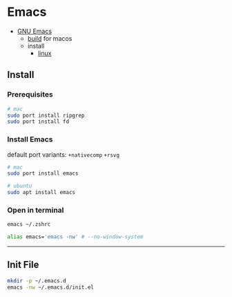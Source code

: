 # Emacs

- [GNU Emacs](https://www.gnu.org/s/emacs/)
  - [build](https://github.com/jimeh/emacs-builds) for macos
  - install
    - [linux](https://www.gnu.org/software/emacs/download.html#gnu-linux)
  
## Install

### Prerequisites

```bash
# mac
sudo port install ripgrep
sudo port install fd
```

### Install Emacs

default port variants: `+nativecomp` `+rsvg`

```bash
# mac
sudo port install emacs

# ubuntu
sudo apt install emacs
```

### Open in terminal

```bash
emacs ~/.zshrc
```

```bash
alias emacs='emacs -nw' # --no-window-system
```

---

## Init File

```bash
mkdir -p ~/.emacs.d
emacs -nw ~/.emacs.d/init.el
```
